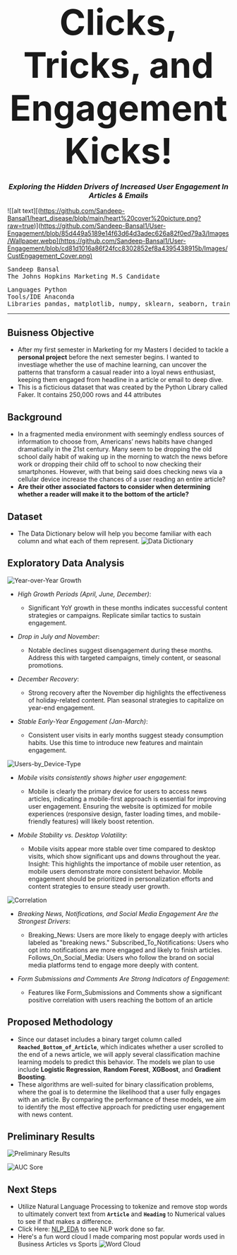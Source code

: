 # <div align="center"> **<span style="font-size:80px;">Clicks, Tricks, and Engagement Kicks!</span>** </div>
### <div align="center">  *Exploring the Hidden Drivers of Increased User Engagement In Articles & Emails* 
![[alt text][(https://github.com/Sandeep-Bansal1/heart_disease/blob/main/heart%20cover%20picture.png?raw=true)](https://github.com/Sandeep-Bansal1/User-Engagement/blob/85d449a5189e14f63d64d3adec626a82f0ed79a3/Images/Wallpaper.webp](https://github.com/Sandeep-Bansal1/User-Engagement/blob/cd81d1016a86f24fcc8302852ef8a4395438915b/Images/CustEngagement_Cover.png)

<pre>
Sandeep Bansal
The Johns Hopkins Marketing M.S Candidate
</pre>

<pre>
Languages Python
Tools/IDE Anaconda
Libraries pandas, matplotlib, numpy, sklearn, seaborn, train_test_split,LogisticRegression, accuracy_score, confusion_matrix, classification_report, RandomForestClassifier, GradientBoostingClassifier
</pre></b>
---
## Buisness Objective </b> 
- After my first semester in Marketing for my Masters I decided to tackle a **personal project** before the next semester begins. I wanted to investiage whether the use of machine learning, can uncover the patterns that transform a casual reader into a loyal news enthusiast, keeping them engaged from headline in a article or email to deep dive.
- This is a ficticious dataset that was created by the Python Library called Faker. It contains 250,000 rows and 44 attributes

## Background </b> 
- In a fragmented media environment with seemingly endless sources of information to choose from, Americans’ news habits have changed dramatically in the 21st century. Many seem to be dropping the old school daily habit of waking up in the morning to watch the news before work or dropping their child off to school to now checking their smartphones. However, with that being said does checking news via a cellular device increase the chances of a user reading an entire article?
- **Are their other associated factors to consider when determining whether a reader will make it to the bottom of the article?**


## Dataset </b> 
- The Data Dictionary below will help you become familiar with each column and what each of them represent.
![Data Dictionary](https://github.com/Sandeep-Bansal1/User-Engagement/blob/main/DataDictionary/DataDictionary.png?raw=true)


## Exploratory Data Analysis </b>
![Year-over-Year Growth](https://github.com/Sandeep-Bansal1/User-Engagement/blob/main/Images/YOY.png?raw=true)

- *High Growth Periods (April, June, December)*:
  - Significant YoY growth in these months indicates successful content strategies or campaigns. Replicate similar tactics to sustain engagement.

- *Drop in July and November*:
  - Notable declines suggest disengagement during these months. Address this with targeted campaigns, timely content, or seasonal promotions.

- *December Recovery*:
  - Strong recovery after the November dip highlights the effectiveness of holiday-related content. Plan seasonal strategies to capitalize on year-end engagement.

- *Stable Early-Year Engagement (Jan-March)*:
  - Consistent user visits in early months suggest steady consumption habits. Use this time to introduce new features and maintain engagement.


![Users-by_Device-Type](https://github.com/Sandeep-Bansal1/User-Engagement/blob/main/Images/Users_By_Device_Type.png?raw=true)

- *Mobile visits consistently shows higher user engagement*:
  - Mobile is clearly the primary device for users to access news articles, indicating a mobile-first approach is essential for improving user engagement. Ensuring the website is optimized for mobile experiences (responsive design, faster     loading times, and mobile-friendly features) will likely boost retention.

- *Mobile Stability vs. Desktop Volatility*:
  - Mobile visits appear more stable over time compared to desktop visits, which show significant ups and downs throughout the year.
Insight: This highlights the importance of mobile user retention, as mobile users demonstrate more consistent behavior. Mobile engagement should be prioritized in personalization efforts and content strategies to ensure steady user growth.


![Correlation](https://github.com/Sandeep-Bansal1/User-Engagement/blob/main/Images/Correlation.png?raw=true)

- *Breaking News, Notifications, and Social Media Engagement Are the Strongest Drivers*:
  
  - Breaking_News: Users are more likely to engage deeply with articles labeled as "breaking news." Subscribed_To_Notifications: Users who opt into notifications are more engaged and likely to finish articles. Follows_On_Social_Media: Users who follow the brand on social media platforms tend to engage more deeply with content.
 
- *Form Submissions and Comments Are Strong Indicators of Engagement*:

  - Features like Form_Submissions and Comments show a significant positive correlation with users reaching the bottom of an article

## Proposed Methodology </b>
- Since our dataset includes a binary target column called **`Reached_Bottom_of_Article`**, which indicates whether a user scrolled to the end of a news article, we will apply several classification machine learning models to predict this behavior. The models we plan to use include **Logistic Regression**, **Random Forest**, **XGBoost**, and **Gradient Boosting**.
- These algorithms are well-suited for binary classification problems, where the goal is to determine the likelihood that a user fully engages with an article. By comparing the performance of these models, we aim to identify the most effective approach for predicting user engagement with news content.

## Preliminary Results </b>

![Preliminary Results](https://github.com/Sandeep-Bansal1/User-Engagement/blob/main/Images/Scores.png?raw=true)


![AUC Sore](https://github.com/Sandeep-Bansal1/User-Engagement/blob/main/Images/AUC_SCORE.png?raw=true)


## Next Steps </b>
- Utilize Natural Language Processing to tokenize and remove stop words to ultimately convert text from **`Article`** and **`Heading`** to Numerical values to see if that makes a difference.
- Click Here: [NLP_EDA](https://github.com/Sandeep-Bansal1/User-Engagement/blob/bcbdc7d40edb5377fa86f464deb62911778b6044/NLP/NLP.ipynb) to see NLP work done so far.
- Here's a fun word cloud I made comparing most popular words used in Business Articles vs Sports ![Word Cloud](https://github.com/Sandeep-Bansal1/User-Engagement/blob/main/Images/WordCloud_by_NewsType.png?raw=true)
